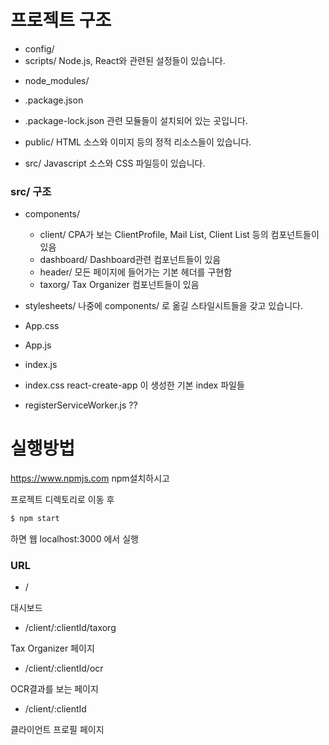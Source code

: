 프로젝트 구조
=============

* config/
* scripts/
Node.js, React와 관련된 설정들이 있습니다.

- node_modules/
- .package.json
- .package-lock.json
관련 모듈들이 설치되어 있는 곳입니다.

- public/
HTML 소스와 이미지 등의 정적 리소스들이 있습니다.

- src/
Javascript 소스와 CSS 파일등이 있습니다.

### src/ 구조
* components/
	* client/
CPA가 보는 ClientProfile, Mail List, Client List 등의 컴포넌트들이 있음
	* dashboard/
Dashboard관련 컴포넌트들이 있음
	* header/
모든 페이지에 들어가는 기본 헤더를 구현함
	* taxorg/
Tax Organizer 컴포넌트들이 있음

* stylesheets/
나중에 components/ 로 옮길 스타일시트들을 갖고 있습니다.

* App.css
* App.js
* index.js
* index.css
react-create-app 이 생성한 기본 index 파일들

* registerServiceWorker.js
??

실행방법
=================
https://www.npmjs.com
npm설치하시고

프로젝트 디렉토리로 이동 후
```sh
$ npm start
```

하면 웹 localhost:3000 에서 실행
### URL
* /

대시보드
* /client/:clientId/taxorg

Tax Organizer 페이지
* /client/:clientId/ocr

OCR결과를 보는 페이지
* /client/:clientId

클라이언트 프로필 페이지
